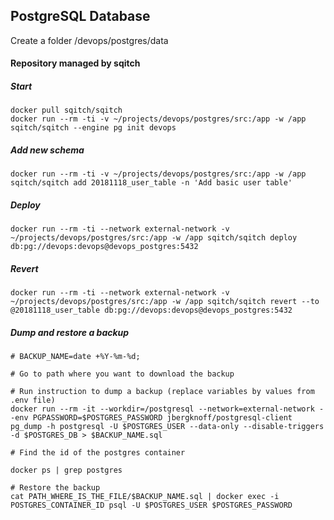 ## PostgreSQL Database

Create a folder /devops/postgres/data

#### Repository managed by sqitch

##### Start

    docker pull sqitch/sqitch
    docker run --rm -ti -v ~/projects/devops/postgres/src:/app -w /app sqitch/sqitch --engine pg init devops

##### Add new schema

    docker run --rm -ti -v ~/projects/devops/postgres/src:/app -w /app sqitch/sqitch add 20181118_user_table -n 'Add basic user table'
    
##### Deploy 
    
    docker run --rm -ti --network external-network -v ~/projects/devops/postgres/src:/app -w /app sqitch/sqitch deploy db:pg://devops:devops@devops_postgres:5432

##### Revert
    
    docker run --rm -ti --network external-network -v ~/projects/devops/postgres/src:/app -w /app sqitch/sqitch revert --to @20181118_user_table db:pg://devops:devops@devops_postgres:5432
    
##### Dump and restore a backup
    # BACKUP_NAME=date +%Y-%m-%d;

    # Go to path where you want to download the backup

    # Run instruction to dump a backup (replace variables by values from .env file)
    docker run --rm -it --workdir=/postgresql --network=external-network --env PGPASSWORD=$POSTGRES_PASSWORD jbergknoff/postgresql-client pg_dump -h postgresql -U $POSTGRES_USER --data-only --disable-triggers -d $POSTGRES_DB > $BACKUP_NAME.sql

    # Find the id of the postgres container

    docker ps | grep postgres

    # Restore the backup
    cat PATH_WHERE_IS_THE_FILE/$BACKUP_NAME.sql | docker exec -i POSTGRES_CONTAINER_ID psql -U $POSTGRES_USER $POSTGRES_PASSWORD
